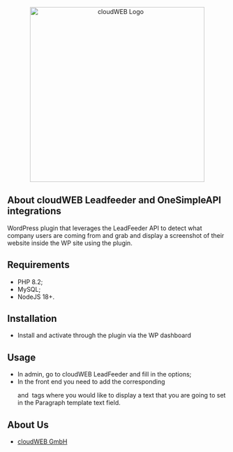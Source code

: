 <p align="center"><a href="https://www.cloudweb.ch" target="_blank" rel="noopener noreferrer"><img src="https://www.cloudweb.ch/wp-content/uploads/2023/02/cloudweb-10-jahre-logo.webp" width="400" alt="cloudWEB Logo" /></a></p>

## About cloudWEB Leadfeeder and OneSimpleAPI integrations

WordPress plugin that leverages the LeadFeeder API to detect what company users are coming from and grab and display a screenshot of their website inside the WP site using the plugin.

## Requirements

- PHP 8.2;
- MySQL;
- NodeJS 18+.

## Installation

- Install and activate through the plugin via the WP dashboard

## Usage

- In admin, go to cloudWEB LeadFeeder and fill in the options;
- In the front end you need to add the corresponding <p> and <img> tags where you would like to display a text that you are going to set in the Paragraph template text field.

## About Us

- [cloudWEB GmbH](https://www.cloudweb.ch/agentur/)
